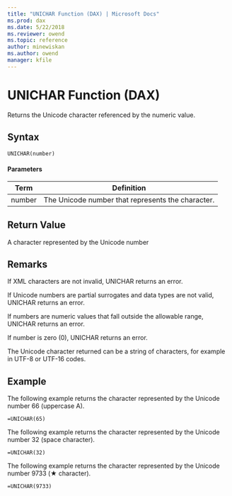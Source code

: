 ```yaml
---
title: "UNICHAR Function (DAX) | Microsoft Docs"
ms.prod: dax
ms.date: 5/22/2018
ms.reviewer: owend
ms.topic: reference
author: minewiskan
ms.author: owend
manager: kfile
---
```

# UNICHAR Function (DAX)

Returns the Unicode character referenced by the numeric value.
  
## Syntax  
  
```  
UNICHAR(number)  
```  
  
#### Parameters  
  
|Term|Definition|  
|--------|--------------|  
|number|The Unicode number that represents the character.|  
  
## Return Value  
A character represented by the Unicode number 
  
## Remarks  

If XML characters are not invalid, UNICHAR returns an error.

If Unicode numbers are partial surrogates and data types are not valid, UNICHAR returns an error.

If numbers are numeric values that fall outside the allowable range, UNICHAR returns an error.

If number is zero (0), UNICHAR returns an error.

The Unicode character returned can be a string of characters, for example in UTF-8 or UTF-16 codes.
  
## Example  

The following example returns the character represented by the Unicode number 66 (uppercase A).  
```
=UNICHAR(65)
```

The following example returns the character represented by the Unicode number 32 (space character).
```
=UNICHAR(32)
```

The following example returns the character represented by the Unicode number 9733 (&#9733; character).
```
=UNICHAR(9733)
```

  
